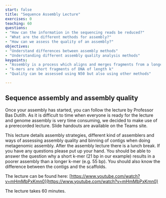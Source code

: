 ```yaml
---
start: false
title: "Sequence Assembly Lecture"
exercises: 0
teaching: 60
questions:
- "How can the information in the sequencing reads be reduced?"
- "What are the different methods for assembly?"
- "How can we assess the quality of an assembly?"
objectives:
- "Understand differences between assembly methods"
- "Understanding different assembly quality analysis methods"
keypoints:
- "Assembly is a process which aligns and merges fragments from a longer DNA sequence in order to reconstruct the original sequence."
- "k-mers are short fragments of DNA of length k"
- "Quality can be assessed using N50 but also using other methods"

---
```


## Sequence assembly and assembly quality

Once your assembly has started, you can follow the lecture by Professor Bas Dutilh. As it is difficult to time when everyone is ready for the lecture and genome assembly is very time consuming, we decided to make use of a prerecorded lecture. Slide handouts are available on the Teams site.

This lecture details assembly strategies, different kind of assemblers and ways of assessing assembly quality and binning of contigs when doing metagenomic assembly. After the assembly lecture there is a lunch break. If you have any questions please put up your hand. You should be able to answer the question why a short k-mer (21 bp in our example) results in a poorer assembly than a longer k-mer (e.g. 55 bp). You should also know the difference between the contigs and the scaffolds. 

The lecture can be found here: [https://www.youtube.com/watch?v=mHmMbPxKmn0](https://www.youtube.com/watch?v=mHmMbPxKmn0) 

The lecture takes 60 minutes. 
